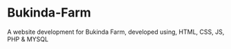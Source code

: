 # Bukinda-Farm 
 A website development for Bukinda Farm, developed using, HTML, CSS, JS, PHP & MYSQL
